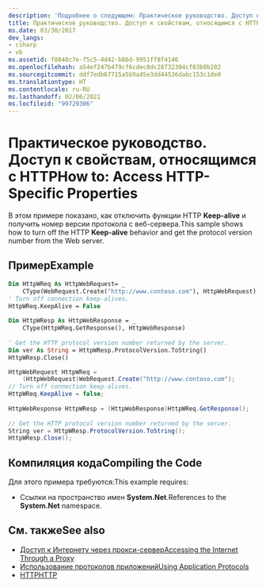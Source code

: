 ```yaml
---
description: 'Подробнее о следующем: Практическое руководство. Доступ к свойствам, относящимся с HTTP'
title: Практическое руководство. Доступ к свойствам, относящимся с HTTP
ms.date: 03/30/2017
dev_langs:
- csharp
- vb
ms.assetid: f8848c7e-f5c5-4d42-b86d-9951ff8f4146
ms.openlocfilehash: a54ef247b479cf6cdec8dc28732304cf03b0b202
ms.sourcegitcommit: ddf7edb67715a5b9a45e3dd44536dabc153c1de0
ms.translationtype: HT
ms.contentlocale: ru-RU
ms.lasthandoff: 02/06/2021
ms.locfileid: "99729306"
---
```

# <a name="how-to-access-http-specific-properties"></a><span data-ttu-id="18642-103">Практическое руководство. Доступ к свойствам, относящимся с HTTP</span><span class="sxs-lookup"><span data-stu-id="18642-103">How to: Access HTTP-Specific Properties</span></span>

<span data-ttu-id="18642-104">В этом примере показано, как отключить функции HTTP **Keep-alive** и получить номер версии протокола с веб-сервера.</span><span class="sxs-lookup"><span data-stu-id="18642-104">This sample shows how to turn off the HTTP **Keep-alive** behavior and get the protocol version number from the Web server.</span></span>  
  
## <a name="example"></a><span data-ttu-id="18642-105">Пример</span><span class="sxs-lookup"><span data-stu-id="18642-105">Example</span></span>  
  
```vb  
Dim HttpWReq As HttpWebRequest= _  
    CType(WebRequest.Create("http://www.contoso.com"), HttpWebRequest)  
' Turn off connection keep-alives.  
HttpWReq.KeepAlive = False  
  
Dim HttpWResp As HttpWebResponse = _  
    CType(HttpWReq.GetResponse(), HttpWebResponse)  
  
' Get the HTTP protocol version number returned by the server.  
Dim ver As String = HttpWResp.ProtocolVersion.ToString()  
HttpWResp.Close()  
```  
  
```csharp  
HttpWebRequest HttpWReq =
    (HttpWebRequest)WebRequest.Create("http://www.contoso.com");  
// Turn off connection keep-alives.  
HttpWReq.KeepAlive = false;  
  
HttpWebResponse HttpWResp = (HttpWebResponse)HttpWReq.GetResponse();  
  
// Get the HTTP protocol version number returned by the server.  
String ver = HttpWResp.ProtocolVersion.ToString();  
HttpWResp.Close();  
```  
  
## <a name="compiling-the-code"></a><span data-ttu-id="18642-106">Компиляция кода</span><span class="sxs-lookup"><span data-stu-id="18642-106">Compiling the Code</span></span>  

 <span data-ttu-id="18642-107">Для этого примера требуются:</span><span class="sxs-lookup"><span data-stu-id="18642-107">This example requires:</span></span>  
  
- <span data-ttu-id="18642-108">Ссылки на пространство имен **System.Net**.</span><span class="sxs-lookup"><span data-stu-id="18642-108">References to the **System.Net** namespace.</span></span>  
  
## <a name="see-also"></a><span data-ttu-id="18642-109">См. также</span><span class="sxs-lookup"><span data-stu-id="18642-109">See also</span></span>

- [<span data-ttu-id="18642-110">Доступ к Интернету через прокси-сервер</span><span class="sxs-lookup"><span data-stu-id="18642-110">Accessing the Internet Through a Proxy</span></span>](accessing-the-internet-through-a-proxy.md)
- [<span data-ttu-id="18642-111">Использование протоколов приложений</span><span class="sxs-lookup"><span data-stu-id="18642-111">Using Application Protocols</span></span>](using-application-protocols.md)
- [<span data-ttu-id="18642-112">HTTP</span><span class="sxs-lookup"><span data-stu-id="18642-112">HTTP</span></span>](http.md)
